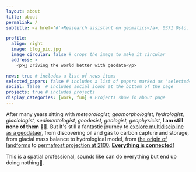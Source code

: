 ```yaml
---
layout: about
title: about
permalink: /
subtitle: <a href='#'>Reasearch assistant on geomatics</a>. 0371 Oslo.

profile:
  align: right
  image: blog_pic.jpg
  image_circular: false # crops the image to make it circular
  address: >
    <p>🎯 Driving the world better with geodata</p>

news: true # includes a list of news items
selected_papers: false # includes a list of papers marked as "selected={true}"
social: false  # includes social icons at the bottom of the page
projects: true # includes projects
display_categories: [work, fun] # Projects show in about page
---
```


After many years sitting with *meteorologist, geomorphologist, hydrologist, glaciologist, sedimentologist, geodesist, geologist, geophysicist*, **I am still none of them** 🤷‍♂️. But It's still a fantastic journey to [explore multidiscipline as a geodataer](https://geo.w.uib.no/files/2020/01/Poster-The-Geological-Society-Geoscience-for-the-future-scaled.jpg), from discovering oil and gas to carbon capture and storage, from glacial mass balance to hydrological model, from [the origin of landforms](https://zhihaol.eu.org/blog/2022/Quaternary-geomorphology-of-Norway/) to [permafrost projection at 2100](https://zhihaol.eu.org/blog/2022/permafrost-extent/). [**Everything is connected!**](https://i.imgur.com/RLuAtrB.png)

This is a spatial professional, sounds like can do everything but end up doing nothing💊. 





